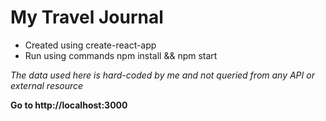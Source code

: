 # My Travel Journal

- Created using create-react-app
- Run using commands
  npm install && npm start

*The data used here is hard-coded by me and not queried from any API or external resource*

**Go to http://localhost:3000**